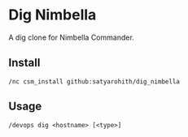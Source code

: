 # Dig Nimbella

A dig clone for Nimbella Commander.

## Install

```
/nc csm_install github:satyarohith/dig_nimbella
```

## Usage

```
/devops dig <hostname> [<type>]
```
